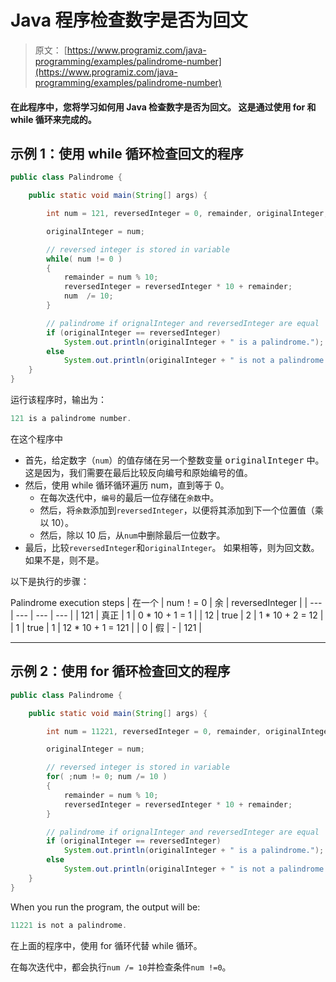 # Java 程序检查数字是否为回文

> 原文： [https://www.programiz.com/java-programming/examples/palindrome-number](https://www.programiz.com/java-programming/examples/palindrome-number)

#### 在此程序中，您将学习如何用 Java 检查数字是否为回文。 这是通过使用 for 和 while 循环来完成的。

## 示例 1：使用 while 循环检查回文的程序

```java
public class Palindrome {

    public static void main(String[] args) {

        int num = 121, reversedInteger = 0, remainder, originalInteger;

        originalInteger = num;

        // reversed integer is stored in variable 
        while( num != 0 )
        {
            remainder = num % 10;
            reversedInteger = reversedInteger * 10 + remainder;
            num  /= 10;
        }

        // palindrome if orignalInteger and reversedInteger are equal
        if (originalInteger == reversedInteger)
            System.out.println(originalInteger + " is a palindrome.");
        else
            System.out.println(originalInteger + " is not a palindrome.");
    }
}
```

运行该程序时，输出为：

```java
121 is a palindrome number.
```

在这个程序中

*   首先，给定数字（`num`）的值存储在另一个整数变量 <samp>originalInteger</samp> 中。 这是因为，我们需要在最后比较反向编号和原始编号的值。
*   然后，使用 while 循环循环遍历 num，直到等于 0。
    *   在每次迭代中，`编号`的最后一位存储在`余数`中。
    *   然后，将`余数`添加到`reversedInteger`，以便将其添加到下一个位置值（乘以 10）。
    *   然后，除以 10 后，从`num`中删除最后一位数字。
*   最后，比较`reversedInteger`和`originalInteger`。 如果相等，则为回文数。 如果不是，则不是。

以下是执行的步骤：

<caption>Palindrome execution steps</caption>
| 在一个 | num！= 0 | 余 | reversedInteger |
| --- | --- | --- | --- |
| 121 | 真正 | 1 | 0 * 10 + 1 = 1 |
| 12 | true | 2 | 1 * 10 + 2 = 12 |
| 1 | true | 1 | 12 * 10 + 1 = 121 |
| 0 | 假 | - | 121 |

* * *

## 示例 2：使用 for 循环检查回文的程序

```java
public class Palindrome {

    public static void main(String[] args) {

        int num = 11221, reversedInteger = 0, remainder, originalInteger;

        originalInteger = num;

        // reversed integer is stored in variable
        for( ;num != 0; num /= 10 )
        {
            remainder = num % 10;
            reversedInteger = reversedInteger * 10 + remainder;
        }

        // palindrome if orignalInteger and reversedInteger are equal
        if (originalInteger == reversedInteger)
            System.out.println(originalInteger + " is a palindrome.");
        else
            System.out.println(originalInteger + " is not a palindrome.");
    }
}
```

When you run the program, the output will be:

```java
11221 is not a palindrome.
```

在上面的程序中，使用 for 循环代替 while 循环。

在每次迭代中，都会执行`num /= 10`并检查条件`num !=0`。